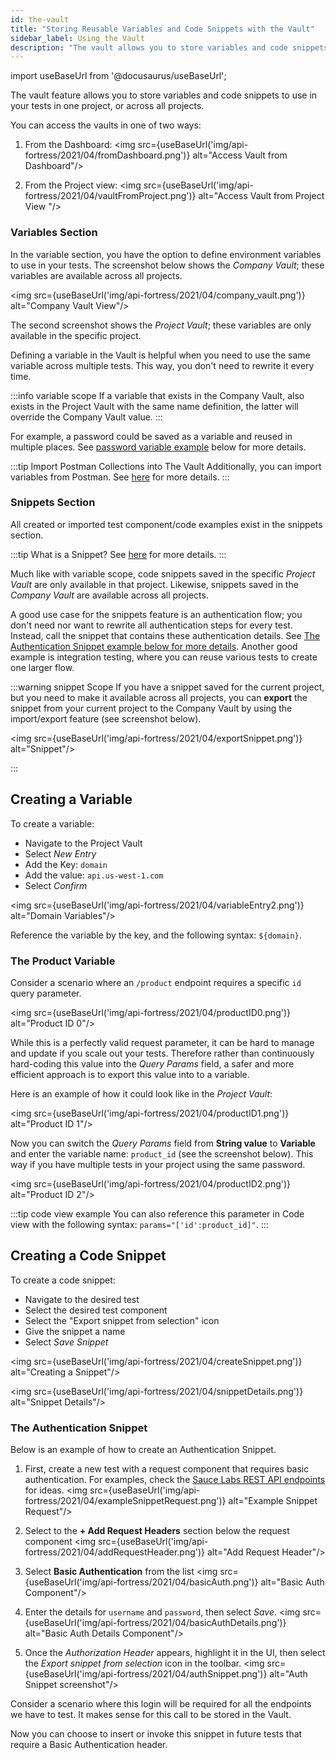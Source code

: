 ```yaml
---
id: the-vault
title: "Storing Reusable Variables and Code Snippets with the Vault"
sidebar_label: Using the Vault
description: "The vault allows you to store variables and code snippets that can be used across an entire project."
---
```


import useBaseUrl from '@docusaurus/useBaseUrl';

The vault feature allows you to store variables and code snippets to use in your tests in one project, or across all projects.

<!--[Explanation Video](https://www.youtube.com/watch?v=cBNMi30Fj9Q)-->

You can access the vaults in one of two ways:

1. From the Dashboard:
   <img src={useBaseUrl('img/api-fortress/2021/04/fromDashboard.png')} alt="Access Vault from Dashboard"/>

2. From the Project view:
   <img src={useBaseUrl('img/api-fortress/2021/04/vaultFromProject.png')} alt="Access Vault from Project View "/>

### Variables Section

In the variable section, you have the option to define environment variables to use in your tests. The screenshot below shows the _Company Vault_; these variables are available across all projects.

<img src={useBaseUrl('img/api-fortress/2021/04/company_vault.png')} alt="Company Vault View"/>

The second screenshot shows the _Project Vault_; these variables are only available in the specific project.

Defining a variable in the Vault is helpful when you need to use the same variable across multiple tests. This way, you don't need to rewrite it every time.

:::info variable scope
If a variable that exists in the Company Vault, also exists in the Project Vault with the same name definition, the latter will override the Company Vault value.
:::

For example, a password could be saved as a variable and reused in multiple places. See [password variable example](#the-password-variable) below for more details.

:::tip Import Postman Collections into The Vault
Additionally, you can import variables from Postman. See [here](/api-testing/mark3/quick-start/importing-postman-collections/) for more details.
:::

### Snippets Section

All created or imported test component/code examples exist in the snippets section.

:::tip What is a Snippet?
See [here](/api-testing/mark2/reference/composer-snippets) for more details.
:::

Much like with variable scope, code snippets saved in the specific _Project Vault_ are only available in that project. Likewise, snippets saved in the _Company Vault_ are available across all projects.

A good use case for the snippets feature is an authentication flow; you don't need nor want to rewrite all authentication steps for every test. Instead, call the snippet that contains these authentication details. See [The Authentication Snippet example below for more details](#the-authentication-snippet). Another good example is integration testing, where you can reuse various tests to create one larger flow.

:::warning snippet Scope
If you have a snippet saved for the current project, but you need to make it available across all projects, you can **export** the snippet from your current project to the Company Vault by using the import/export feature (see screenshot below).

<img src={useBaseUrl('img/api-fortress/2021/04/exportSnippet.png')} alt="Snippet"/>

:::

## Creating a Variable

To create a variable:

* Navigate to the Project Vault
* Select _New Entry_
* Add the Key: `domain`
* Add the value: `api.us-west-1.com`
* Select _Confirm_

<img src={useBaseUrl('img/api-fortress/2021/04/variableEntry2.png')} alt="Domain Variables"/>

Reference the variable by the key, and the following syntax: `${domain}`.

### The Product Variable

Consider a scenario where an `/product` endpoint requires a specific `id` query parameter.

<img src={useBaseUrl('img/api-fortress/2021/04/productID0.png')} alt="Product ID 0"/>

While this is a perfectly valid request parameter, it can be hard to manage and update if you scale out your tests. Therefore rather than continuously hard-coding this value into the _Query Params_ field, a safer and more efficient approach is to export this value into to a variable.

Here is an example of how it could look like in the _Project Vault_:

<img src={useBaseUrl('img/api-fortress/2021/04/productID1.png')} alt="Product ID 1"/>

Now you can switch the _Query Params_ field from **String value** to **Variable** and enter the variable name: `product_id` (see the screenshot below). This way if you have multiple tests in your project using the same password.

<img src={useBaseUrl('img/api-fortress/2021/04/productID2.png')} alt="Product ID 2"/>

:::tip code view example
You can also reference this parameter in Code view with the following syntax: `params="['id':product_id]"`.
:::

## Creating a Code Snippet

To create a code snippet:

* Navigate to the desired test
* Select the desired test component
* Select the "Export snippet from selection" icon
* Give the snippet a name
* Select _Save Snippet_

<img src={useBaseUrl('img/api-fortress/2021/04/createSnippet.png')} alt="Creating a Snippet"/>

<img src={useBaseUrl('img/api-fortress/2021/04/snippetDetails.png')} alt="Snippet Details"/>

### The Authentication Snippet

Below is an example of how to create an Authentication Snippet.

1. First, create a new test with a request component that requires basic authentication. For examples, check the [Sauce Labs REST API endpoints](/dev/api/) for ideas.
   <img src={useBaseUrl('img/api-fortress/2021/04/exampleSnippetRequest.png')} alt="Example Snippet Request"/>

1. Select to the **+ Add Request Headers** section below the request component
   <img src={useBaseUrl('img/api-fortress/2021/04/addRequestHeader.png')} alt="Add Request Header"/>

1. Select **Basic Authentication** from the list
   <img src={useBaseUrl('img/api-fortress/2021/04/basicAuth.png')} alt="Basic Auth Component"/>

1. Enter the details for `username` and `password`, then select _Save_.
   <img src={useBaseUrl('img/api-fortress/2021/04/basicAuthDetails.png')} alt="Basic Auth Details Component"/>

1. Once the _Authorization Header_ appears, highlight it in the UI, then select the _Export snippet from selection_ icon in the toolbar.
   <img src={useBaseUrl('img/api-fortress/2021/04/authSnippet.png')} alt="Auth Snippet screenshot"/>

Consider a scenario where this login will be required for all the endpoints we have to test. It makes sense for this call to be stored in the Vault.

Now you can choose to insert or invoke this snippet in future tests that require a Basic Authentication header.
